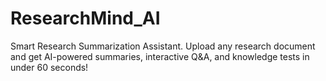 # ResearchMind_AI
Smart Research Summarization Assistant. Upload any research document and get AI-powered summaries, interactive Q&A, and knowledge tests in under 60 seconds!
